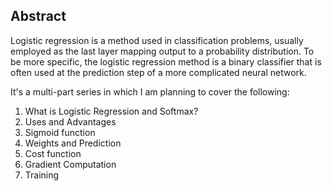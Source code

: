 ## Abstract

Logistic regression is a method used in classification problems, usually employed as the last layer mapping output to a probability distribution. To be more specific, the logistic regression method is a binary classifier that is often used at the prediction step of a more complicated neural network.

It's a multi-part series in which I am planning to cover the following:

1. What is Logistic Regression and Softmax?
2. Uses and Advantages
3. Sigmoid function
4. Weights and Prediction
5. Cost function
6. Gradient Computation 
7. Training




